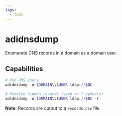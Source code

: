 ```yaml
---
tags:
  - tool
---
```

# adidnsdump

Enumerate DNS records in a domain as a domain user.

## Capabilities

```powershell
# Run DNS query
adidnsdump -u $DOMAIN\\$USER ldap://$DC

# Resolve hidden records (seen as ? symbols)
adidnsdump -u $DOMAIN\\$USER ldap://$DC -r
```

**Note:** Records are output to a `records.csv` file.
